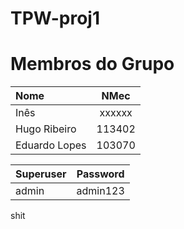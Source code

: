 # TPW-proj1

# Membros do Grupo

| Nome | NMec |
|:---|:---:|
| Inês | xxxxxx |
| Hugo Ribeiro | 113402 |
| Eduardo Lopes | 103070 |


| Superuser | Password |
|:---|:---:|
| admin | admin123 |

shit
